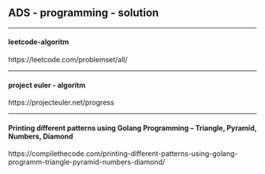 ## ADS - programming - solution

_________________________________________

#### leetcode-algoritm
<link> https://leetcode.com/problemset/all/

___________________________________________

#### project euler - algoritm
<link> https://projecteuler.net/progress

_____________________________________
#### Printing different patterns using Golang Programming – Triangle, Pyramid, Numbers, Diamond
<link> https://compilethecode.com/printing-different-patterns-using-golang-programm-triangle-pyramid-numbers-diamond/
